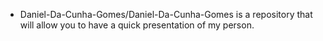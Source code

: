 - Daniel-Da-Cunha-Gomes/Daniel-Da-Cunha-Gomes is a repository that will allow you to have a quick presentation of my person.

 <a href="https://mail.google.com/mail/u/0/#inbox?compose=CllgCJTJpFJgXknsKFCCqMltglRKscxTdlkFcJDZJFdDwnJsqLxKlrhqZRKTqNHcJDqFfsdzxBV"><img src= "https://cdn.discordapp.com/attachments/900356900451930142/954032963299966996/5968534.png" alt=""></a><style> width:30%;<style>
            <h1>dacunhagomesdaniel@gmail.com</h1>
- 👋 Hi, I’m @Daniel-Da-Cunha-Gomes. I am a French student, in the school PARIS YNOV CAMPUS in the first year, of a computer science bachelor.
- 👀 I’m interested in 
- 🌱 I’m currently learning ...
- 💞️ I’m looking to collaborate on ...
- 📫 How to reach me ...

